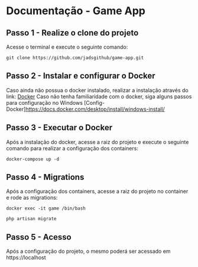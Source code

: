 # Documentação - Game App

## Passo 1 - Realize o clone do projeto

Acesse o terminal e execute o seguinte comando:

```
git clone https://github.com/jadsgithub/game-app.git
```
## Passo 2 - Instalar e configurar o Docker

Caso ainda não possua o docker instalado, realizar a instalação através do link: [Docker](https://www.docker.com/)
Caso não tenha familiaridade com o docker, siga alguns passos para configuração no Windows [Config-Docker]https://docs.docker.com/desktop/install/windows-install/

## Passo 3 - Executar o Docker

Após a instalação do docker, acesse a raiz do projeto e execute o seguinte comando para realizar a configuração dos containers:

```
docker-compose up -d
```
## Passo 4 - Migrations

Após a configuração dos containers, acesse a raiz do projeto no container e rode as migrations:

```
docker exec -it game /bin/bash 
```
```
php artisan migrate
```

## Passo 5 - Acesso

Após a configuração do projeto, o mesmo poderá ser acessado em https://localhost
